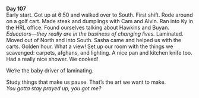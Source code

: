 **Day 107**  
Early start. Got up at 6:50 and walked over to South. First shift. Rode around on a golf cart. Made steak and dumplings with Cam and Alvin. Ran into Ky in the HRL office. Found ourselves talking about Hawkins and Buyan. *Educators*—*they really are in the business of changing lives.* Laminated. Moved out of North and into South. Sasha came and helped us with the carts. Golden hour. What a view\! Set up our room with the things we scavenged: carpets, afghans, and lighting. A nice pan and kitchen knife too. Had a really nice shower. We cooked\! 

We’re the baby driver of laminating.

Study things that make us pause. That’s the art we want to make.   
*You gotta stay prayed up, you got me?*
